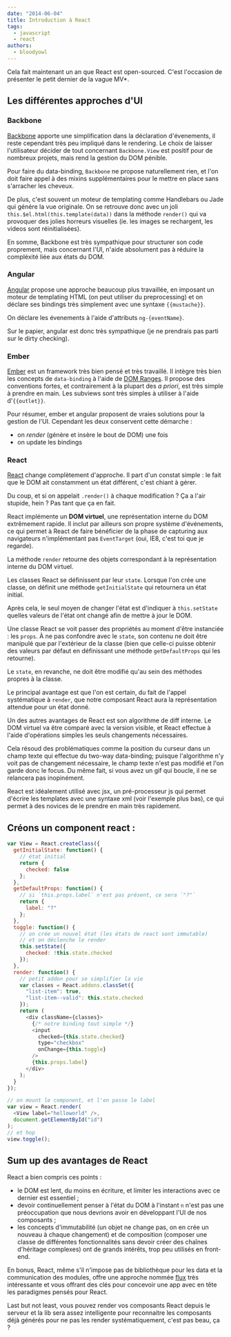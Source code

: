 ```yaml
---
date: "2014-06-04"
title: Introduction à React
tags:
  - javascript
  - react
authors:
  - bloodyowl
---
```


Cela fait maintenant un an que React est open-sourced. C'est l'occasion de
présenter le petit dernier de la vague MV\*.

## Les différentes approches d'UI

### Backbone

[Backbone](http://backbonejs.org) apporte une simplification dans la déclaration
d'évenements, il reste cependant très peu impliqué dans le rendering. Le choix
de laisser l'utilisateur décider de tout concernant `Backbone.View` est positif
pour de nombreux projets, mais rend la gestion du DOM pénible.

Pour faire du data-binding, `Backbone` ne propose naturellement rien, et l'on
doit faire appel à des mixins supplémentaires pour le mettre en place sans
s'arracher les cheveux.

De plus, c'est souvent un moteur de templating comme Handlebars ou Jade qui
génére la vue originale. On se retrouve donc avec un joli
`this.$el.html(this.template(data))` dans la méthode `render()` qui va provoquer
des jolies horreurs visuelles (ie. les images se rechargent, les videos sont
réinitialisées).

En somme, Backbone est très sympathique pour structurer son code proprement,
mais concernant l'UI, n'aide absolument pas à réduire la compléxité liée aux
états du DOM.

### Angular

[Angular](https://angularjs.org) propose une approche beaucoup plus travaillée,
en imposant un moteur de templating HTML (on peut utiliser du preprocessing) et
on déclare ses bindings très simplement avec une syntaxe `{{mustache}}`.

On déclare les évenements à l'aide d'attributs `ng-{eventName}`.

Sur le papier, angular est donc très sympathique (je ne prendrais pas parti sur
le dirty checking).

### Ember

[Ember](http://emberjs.com) est un framework très bien pensé et très travaillé.
Il intègre très bien les concepts de `data-binding` à l'aide de [DOM
Ranges](https://developer.mozilla.org/en-US/docs/Web/API/range). Il propose des
conventions fortes, et contrairement à la plupart des *a priori*, est très
simple à prendre en main. Les subviews sont très simples à utiliser à l'aide
d'`{{outlet}}`.

Pour résumer, ember et angular proposent de vraies solutions pour la gestion de
l'UI. Cependant les deux conservent cette démarche :

* on _render_ (génère et insère le bout de DOM) une fois
* on update les bindings

### React

[React](http://facebook.github.io/react/) change complètement d'approche. Il
part d'un constat simple : le fait que le DOM ait constamment un état différent,
c'est chiant à gérer.

Du coup, et si on appelait `.render()` à chaque modification ? Ça a l'air
stupide, hein ? Pas tant que ça en fait.

React implémente un **DOM virtuel**, une représentation interne du DOM
extrêmement rapide. Il inclut par ailleurs son propre système d'événements, ce
qui permet à React de faire bénéficier de la phase de capturing aux navigateurs
n'implémentant pas `EventTarget` (oui, IE8, c'est toi que je regarde).

La méthode `render` retourne des objets correspondant à la représentation
interne du DOM virtuel.

Les classes React se définissent par leur `state`. Lorsque l'on crée une classe,
on définit une méthode `getInitialState` qui retournera un état initial.

Après cela, le seul moyen de changer l'état est d'indiquer à `this.setState`
quelles valeurs de l'état ont changé afin de mettre à jour le DOM.

Une classe React se voit passer des propriétés au moment d'être instanciée : les
`props`. À ne pas confondre avec le `state`, son contenu ne doit être manipulé
que par l'extérieur de la classe (bien que celle-ci puisse obtenir des valeurs
par défaut en définissant une méthode `getDefaultProps` qui les retourne).

Le `state`, en revanche, ne doit être modifié qu'au sein des méthodes propres à
la classe.

Le principal avantage est que l'on est certain, du fait de l'appel systématique
à `render`, que notre composant React aura la représentation attendue pour un
état donné.

Un des autres avantages de React est son algorithme de diff interne. Le DOM
virtuel va être comparé avec la version visible, et React effectue à l'aide
d'opérations simples les seuls changements nécessaires.

Cela résoud des problématiques comme la position du curseur dans un champ texte
qui effectue du two-way data-binding; puisque l'algorithme n'y voit pas de
changement nécessaire, le champ texte n'est pas modifié et l'on garde donc le
focus. Du même fait, si vous avez un gif qui boucle, il ne se relancera pas
inopinément.

React est idéalement utilisé avec jsx, un pré-processeur js qui permet d'écrire
les templates avec une syntaxe xml (voir l'exemple plus bas), ce qui permet à
des novices de le prendre en main très rapidement.

## Créons un component react :

```javascript
var View = React.createClass({
  getInitialState: function() {
    // état initial
    return {
      checked: false
    };
  },
  getDefaultProps: function() {
    // si `this.props.label` n'est pas présent, ce sera `"?"`
    return {
      label: "?"
    };
  },
  toggle: function() {
    // on crée un nouvel état (les états de react sont immutable)
    // et on déclenche le render
    this.setState({
      checked: !this.state.checked
    });
  },
  render: function() {
    // petit addon pour se simplifier la vie
    var classes = React.addons.classSet({
      "list-item": true,
      "list-item--valid": this.state.checked
    });
    return (
      <div className={classes}>
        {/* notre binding tout simple */}
        <input
          checked={this.state.checked}
          type="checkbox"
          onChange={this.toggle}
        />
        {this.props.label}
      </div>
    );
  }
});

// on mount le component, et l'on passe le label
var view = React.render(
  <View label="helloworld" />,
  document.getElementById("id")
);
// et hop
view.toggle();
```

## Sum up des avantages de React

React a bien compris ces points :

* le DOM est lent, du moins en écriture, et limiter les interactions avec ce
  dernier est essentiel ;
* devoir continuellement penser à l'état du DOM à l'instant `n` n'est pas une
  préoccupation que nous devrions avoir en développant l'UI de nos composants ;
* les concepts d'immutabilité (un objet ne change pas, on en crée un nouveau à
  chaque changement) et de composition (composer une classe de différentes
  fonctionnalités sans devoir créer des chaînes d'héritage complexes) ont de
  grands intérêts, trop peu utilisés en front-end.

En bonus, React, même s'il n'impose pas de bibliothèque pour les data et la
communication des modules, offre une approche nommée
[flux](http://facebook.github.io/flux/docs/overview.html) très intéressante et
vous offrant des clés pour concevoir une app avec en tête les paradigmes pensés
pour React.

Last but not least, vous pouvez render vos composants React depuis le serveur et
la lib sera assez intelligente pour reconnaitre les composants déjà générés pour
ne pas les render systématiquement, c'est pas beau, ça ?
